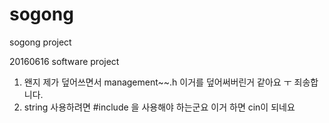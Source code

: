 # sogong
sogong project

20160616 software project



1. 왠지 제가 덮어쓰면서 management~~.h 이거를 덮어써버린거 같아요 ㅜ 죄송합니다.
2. string 사용하려면 #include <string>을 사용해야 하는군요 이거 하면  cin이 되네요 
